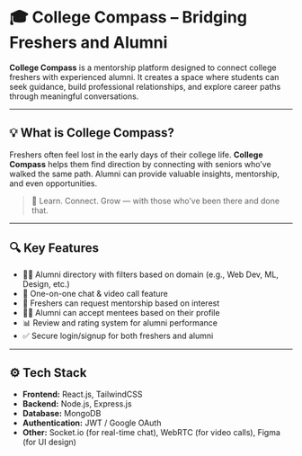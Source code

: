 # 🎓 College Compass – Bridging Freshers and Alumni

**College Compass** is a mentorship platform designed to connect college freshers with experienced alumni. It creates a space where students can seek guidance, build professional relationships, and explore career paths through meaningful conversations.

---

## 💡 What is College Compass?

Freshers often feel lost in the early days of their college life. **College Compass** helps them find direction by connecting with seniors who’ve walked the same path. Alumni can provide valuable insights, mentorship, and even opportunities.

> 🤝 Learn. Connect. Grow — with those who’ve been there and done that.

---

## 🔍 Key Features

- 🧑‍🏫 Alumni directory with filters based on domain (e.g., Web Dev, ML, Design, etc.)
- 💬 One-on-one chat & video call feature
- 📝 Freshers can request mentorship based on interest
- 🧑‍🎓 Alumni can accept mentees based on their profile
- 📊 Review and rating system for alumni performance
- ✅ Secure login/signup for both freshers and alumni

---

## ⚙️ Tech Stack

- **Frontend:** React.js, TailwindCSS
- **Backend:** Node.js, Express.js
- **Database:** MongoDB
- **Authentication:** JWT / Google OAuth
- **Other:** Socket.io (for real-time chat), WebRTC (for video calls), Figma (for UI design)
